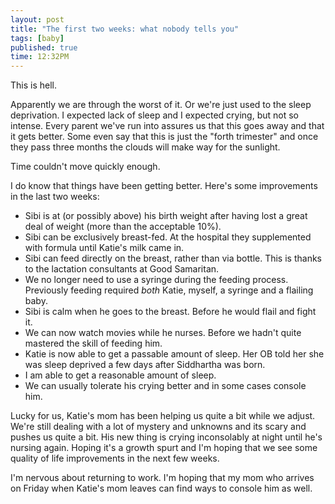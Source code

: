 ```yaml
---
layout: post
title: "The first two weeks: what nobody tells you"
tags: [baby]
published: true
time: 12:32PM
---
```


This is hell.

Apparently we are through the worst of it.  Or we're just used to the sleep
deprivation.  I expected lack of sleep and I expected crying, but not so
intense.  Every parent we've run into assures us that this goes away and that
it gets better.  Some even say that this is just the "forth trimester" and once
they pass three months the clouds will make way for the sunlight.

Time couldn't move quickly enough.

I do know that things have been getting better.  Here's some improvements in
the last two weeks:

* Sibi is at (or possibly above) his birth weight after having lost a great
  deal of weight (more than the acceptable 10%).
* Sibi can be exclusively breast-fed.  At the hospital they supplemented with
  formula until Katie's milk came in.
* Sibi can feed directly on the breast, rather than via bottle.  This is thanks
  to the lactation consultants at Good Samaritan.
* We no longer need to use a syringe during the feeding process.  Previously
  feeding required *both* Katie, myself, a syringe and a flailing baby.
* Sibi is calm when he goes to the breast.  Before he would flail and fight it.
* We can now watch movies while he nurses.  Before we hadn't quite mastered the
  skill of feeding him.
* Katie is now able to get a passable amount of sleep.  Her OB told her she was
  sleep deprived a few days after Siddhartha was born.
* I am able to get a reasonable amount of sleep.
* We can usually tolerate his crying better and in some cases console him.

Lucky for us, Katie's mom has been helping us quite a bit while we adjust.
We're still dealing with a lot of mystery and unknowns and its scary and pushes
us quite a bit.  His new thing is crying inconsolably at night until he's
nursing again.  Hoping it's a growth spurt and I'm hoping that we see some
quality of life improvements in the next few weeks.

I'm nervous about returning to work.  I'm hoping that my mom who arrives on
Friday when Katie's mom leaves can find ways to console him as well.
